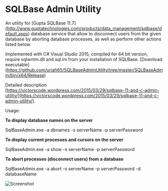 # SQLBase Admin Utility

An utility for [Gupta SQLBase 11.7] (http://www.guptatechnologies.com/products/data_management/sqlbase/default.aspx) database service that allow to disconnect users from the given database by aborting database processes, as well as perform other actions listed below.

Implemented with C# Visual Studio 2015, compiled for 64 bit version, require sqlwntm.dll and sql.ini from your installation of SQLBase. [Download executable] (https://github.com/uriah65/SQLBaseAdminUtility/tree/master/SQLBaseAdmin/bin/x64/Release)

Detailed description [https://victorscode.wordpress.com/2015/03/29/sqlbase-11-and-c-admin-utility/](https://victorscode.wordpress.com/2015/03/29/sqlbase-11-and-c-admin-utility/).

Usage:


**To display database names on the server**

SqlBaseAdmin.exe -a dbnames -s serverName -p serverPassword

**To display current processes and cursors on the server**

SqlBaseAdmin.exe -a show -s serverName -p serverPassword

**To abort processes (disconnect users) from a database**

SqlBaseAdmin.exe -a abort -s  serverName -p serverPassword -d databaseName

![Screenshot](https://victorscode.files.wordpress.com/2015/03/abortsnapshot1.png "Screen shot")

